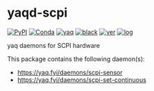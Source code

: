 # yaqd-scpi

[![PyPI](https://img.shields.io/pypi/v/yaqd-scpi)](https://pypi.org/project/yaqd-scpi)
[![Conda](https://img.shields.io/conda/vn/conda-forge/yaqd-scpi)](https://anaconda.org/conda-forge/yaqd-scpi)
[![yaq](https://img.shields.io/badge/framework-yaq-orange)](https://yaq.fyi/)
[![black](https://img.shields.io/badge/code--style-black-black)](https://black.readthedocs.io/)
[![ver](https://img.shields.io/badge/calver-YYYY.0M.MICRO-blue)](https://calver.org/)
[![log](https://img.shields.io/badge/change-log-informational)](https://gitlab.com/yaq/yaqd-scpi/-/blob/master/CHANGELOG.md)

yaq daemons for SCPI hardware

This package contains the following daemon(s):

- https://yaq.fyi/daemons/scpi-sensor
- https://yaq.fyi/daemons/scpi-set-continuous
